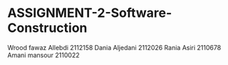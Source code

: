 # ASSIGNMENT-2-Software-Construction
Wrood fawaz Allebdi   2112158
Dania Aljedani        2112026
Rania Asiri           2110678  
Amani mansour         2110022 